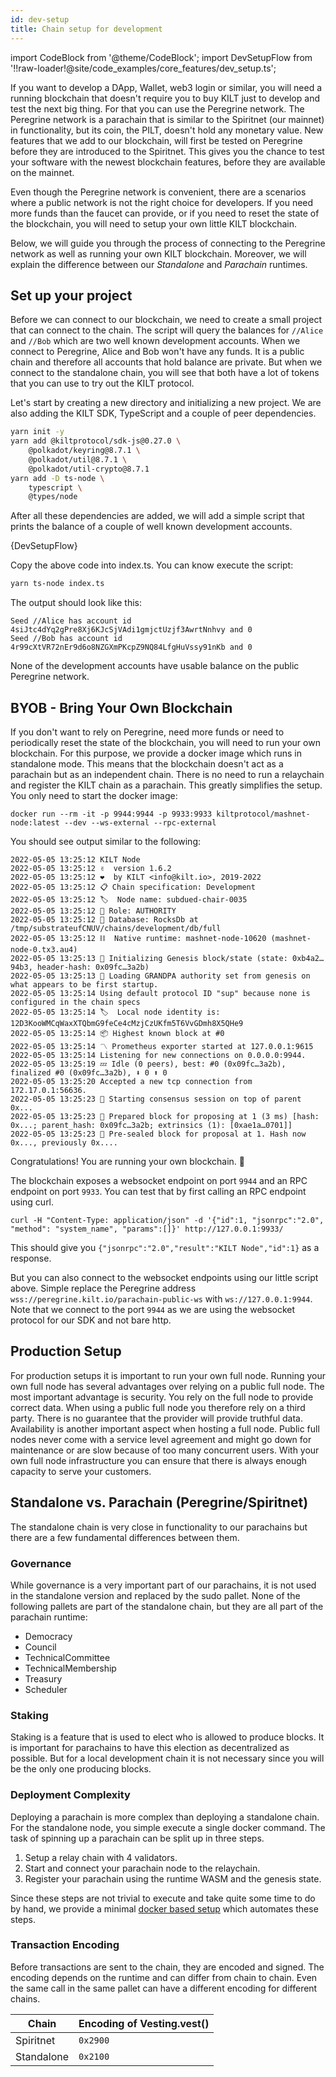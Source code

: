 ```yaml
---
id: dev-setup
title: Chain setup for development
---
```

import CodeBlock from '@theme/CodeBlock';
import DevSetupFlow from '!!raw-loader!@site/code_examples/core_features/dev_setup.ts';

If you want to develop a DApp, Wallet, web3 login or similar, you will need a running blockchain that doesn't require you to buy KILT just to develop and test the next big thing.
For that you can use the Peregrine network.
The Peregrine network is a parachain that is similar to the Spiritnet (our mainnet) in functionality, but its coin, the PILT, doesn't hold any monetary value.
New features that we add to our blockchain, will first be tested on Peregrine before they are introduced to the Spiritnet.
This gives you the chance to test your software with the newest blockchain features, before they are available on the mainnet.

Even though the Peregrine network is convenient, there are a scenarios where a public network is not the right choice for developers.
If you need more funds than the faucet can provide, or if you need to reset the state of the blockchain, you will need to setup your own little KILT blockchain.

Below, we will guide you through the process of connecting to the Peregrine network as well as running your own KILT blockchain.
Moreover, we will explain the difference between our _Standalone_ and _Parachain_ runtimes.

## Set up your project

Before we can connect to our blockchain, we need to create a small project that can connect to the chain.
The script will query the balances for `//Alice` and `//Bob` which are two well known development accounts.
When we connect to Peregrine, Alice and Bob won't have any funds.
It is a public chain and therefore all accounts that hold balance are private.
But when we connect to the standalone chain, you will see that both have a lot of tokens that you can use to try out the KILT protocol.

Let's start by creating a new directory and initializing a new project.
We are also adding the KILT SDK, TypeScript and a couple of peer dependencies.

```bash
yarn init -y
yarn add @kiltprotocol/sdk-js@0.27.0 \
    @polkadot/keyring@8.7.1 \
    @polkadot/util@8.7.1 \
    @polkadot/util-crypto@8.7.1
yarn add -D ts-node \
    typescript \
    @types/node
```

After all these dependencies are added, we will add a simple script that prints the balance of a couple of well known development accounts.

<CodeBlock className="language-js">
  {DevSetupFlow}
</CodeBlock>

Copy the above code into index.ts.
You can know execute the script:

```bash
yarn ts-node index.ts
```

The output should look like this:

```
Seed //Alice has account id 4siJtc4dYq2gPre8Xj6KJcSjVAdi1gmjctUzjf3AwrtNnhvy and 0
Seed //Bob has account id 4r99cXtVR72nEr9d6o8NZGXmPKcpZ9NQ84LfgHuVssy91nKb and 0
```

None of the development accounts have usable balance on the public Peregrine network.

## BYOB - Bring Your Own Blockchain

If you don't want to rely on Peregrine, need more funds or need to periodically reset the state of the blockchain, you will need to run your own blockchain.
For this purpose, we provide a docker image which runs in standalone mode.
This means that the blockchain doesn't act as a parachain but as an independent chain.
There is no need to run a relaychain and register the KILT chain as a parachain.
This greatly simplifies the setup.
You only need to start the docker image:

```
docker run --rm -it -p 9944:9944 -p 9933:9933 kiltprotocol/mashnet-node:latest --dev --ws-external --rpc-external
```

You should see output similar to the following:

```
2022-05-05 13:25:12 KILT Node
2022-05-05 13:25:12 ✌️  version 1.6.2
2022-05-05 13:25:12 ❤️  by KILT <info@kilt.io>, 2019-2022
2022-05-05 13:25:12 📋 Chain specification: Development
2022-05-05 13:25:12 🏷  Node name: subdued-chair-0035
2022-05-05 13:25:12 👤 Role: AUTHORITY
2022-05-05 13:25:12 💾 Database: RocksDb at /tmp/substrateufCNUV/chains/development/db/full
2022-05-05 13:25:12 ⛓  Native runtime: mashnet-node-10620 (mashnet-node-0.tx3.au4)
2022-05-05 13:25:13 🔨 Initializing Genesis block/state (state: 0xb4a2…94b3, header-hash: 0x09fc…3a2b)
2022-05-05 13:25:13 👴 Loading GRANDPA authority set from genesis on what appears to be first startup.
2022-05-05 13:25:14 Using default protocol ID "sup" because none is configured in the chain specs
2022-05-05 13:25:14 🏷  Local node identity is: 12D3KooWMCqWaxXTQbmG9feCe4cMzjCzUKfm5T6VvGDmh8X5QHe9
2022-05-05 13:25:14 📦 Highest known block at #0
2022-05-05 13:25:14 〽️ Prometheus exporter started at 127.0.0.1:9615
2022-05-05 13:25:14 Listening for new connections on 0.0.0.0:9944.
2022-05-05 13:25:19 💤 Idle (0 peers), best: #0 (0x09fc…3a2b), finalized #0 (0x09fc…3a2b), ⬇ 0 ⬆ 0
2022-05-05 13:25:20 Accepted a new tcp connection from 172.17.0.1:56636.
2022-05-05 13:25:23 🙌 Starting consensus session on top of parent 0x...
2022-05-05 13:25:23 🎁 Prepared block for proposing at 1 (3 ms) [hash: 0x...; parent_hash: 0x09fc…3a2b; extrinsics (1): [0xae1a…0701]]
2022-05-05 13:25:23 🔖 Pre-sealed block for proposal at 1. Hash now 0x..., previously 0x....
```

Congratulations!
You are running your own blockchain. 🎉

The blockchain exposes a websocket endpoint on port `9944` and an RPC endpoint on port `9933`.
You can test that by first calling an RPC endpoint using curl.

```
curl -H "Content-Type: application/json" -d '{"id":1, "jsonrpc":"2.0", "method": "system_name", "params":[]}' http://127.0.0.1:9933/
```

This should give you `{"jsonrpc":"2.0","result":"KILT Node","id":1}` as a response.

But you can also connect to the websocket endpoints using our little script above.
Simple replace the Peregrine address `wss://peregrine.kilt.io/parachain-public-ws` with `ws://127.0.0.1:9944`.
Note that we connect to the port `9944` as we are using the websocket protocol for our SDK and not bare http.

## Production Setup

For production setups it is important to run your own full node.
Running your own full node has several advantages over relying on a public full node.
The most important advantage is security.
You rely on the full node to provide correct data.
When using a public full node you therefore rely on a third party.
There is no guarantee that the provider will provide truthful data.
Availability is another important aspect when hosting a full node.
Public full nodes never come with a service level agreement and might go down for maintenance or are slow because of too many concurrent users.
With your own full node infrastructure you can ensure that there is always enough capacity to serve your customers.

## Standalone vs. Parachain (Peregrine/Spiritnet)

The standalone chain is very close in functionality to our parachains but there are a few fundamental differences between them.

<!-- ### Blocktime

Block time is actually the same, but this might change in the future. -->

### Governance

While governance is a very important part of our parachains, it is not used in the standalone version and replaced by the sudo pallet.
None of the following pallets are part of the standalone chain, but they are all part of the parachain runtime:

* Democracy
* Council
* TechnicalCommittee
* TechnicalMembership
* Treasury
* Scheduler

### Staking

Staking is a feature that is used to elect who is allowed to produce blocks.
It is important for parachains to have this election as decentralized as possible.
But for a local development chain it is not necessary since you will be the only one producing blocks.

### Deployment Complexity

Deploying a parachain is more complex than deploying a standalone chain.
For the standalone node, you simple execute a single docker command.
The task of spinning up a parachain can be split up in three steps.

1. Setup a relay chain with 4 validators.
2. Start and connect your parachain node to the relaychain.
3. Register your parachain using the runtime WASM and the genesis state.

Since these steps are not trivial to execute and take quite some time to do by hand, we provide a minimal [docker based setup](https://github.com/KILTprotocol/local-parachain-setup) which automates these steps.

### Transaction Encoding

Before transactions are sent to the chain, they are encoded and signed.
The encoding depends on the runtime and can differ from chain to chain.
Even the same call in the same pallet can have a different encoding for different chains.

| Chain      | Encoding of Vesting.vest() |
| ---------- | -------------------------- |
| Spiritnet  | `0x2900`                   |
| Standalone | `0x2100`                   |
